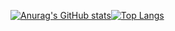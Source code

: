[![Anurag's GitHub stats](https://readme-stats-2-one.vercel.app/api?username=franius8&hide_title=true&count_private=true&show_icons=true)](https://github.com/anuraghazra/github-readme-stats)[![Top Langs](https://readme-stats-2-one.vercel.app/api/top-langs/?username=franius8&layout=compact&langs_count=6&hide=html,css,jupyter%20notebook&cache_seconds=600)](https://github.com/anuraghazra/github-readme-stats)
